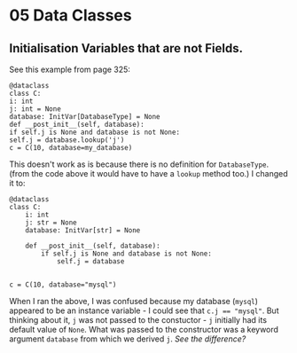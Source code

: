 # 05 Data Classes

## Initialisation Variables that are not Fields.
See this example from page 325:
```
@dataclass
class C:
i: int
j: int = None
database: InitVar[DatabaseType] = None
def __post_init__(self, database):
if self.j is None and database is not None:
self.j = database.lookup('j')
c = C(10, database=my_database)
```
This doesn't work as is because there is no definition for `DatabaseType`. (from the code above it would have to have a `lookup` method too.) 
I changed it to:
```
@dataclass
class C:
    i: int
    j: str = None
    database: InitVar[str] = None

    def __post_init__(self, database):
        if self.j is None and database is not None:
            self.j = database


c = C(10, database="mysql")
```
When I ran the above, I was confused because my database (`mysql`) appeared to be an instance variable - I could see that `c.j == "mysql"`. But thinking about it, `j` was not passed to the constuctor - `j` initially had its default value of `None`. What was passed to the constructor was a keyword argument `database` from which we derived `j`. *See the difference?*